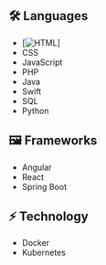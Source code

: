 ## 🛠️ Languages
- [![HTML](https://skillicons.dev/icons?i=aws,gcp,azure,react,vue,flutter&perline=3)]
- CSS
- JavaScript
- PHP
- Java
- Swift
- SQL
- Python

## 🖼️ Frameworks
- Angular
- React
- Spring Boot

## ⚡️ Technology
- Docker
- Kubernetes
